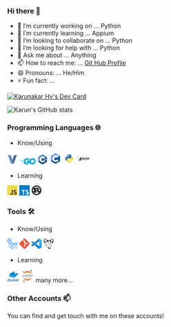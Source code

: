 ### Hi there 👋

- 🔭 I’m currently working on ... Python
- 🌱 I’m currently learning ... Appium
- 👯 I’m looking to collaborate on ... Python
- 🤔 I’m looking for help with ... Python
- 💬 Ask me about ... Anything
- 📫 How to reach me: ... [Git Hub Profile](https://github.com/karunakarhv)
- 😄 Pronouns: ... He/Him
- ⚡ Fun fact: ...

<a href="https://app.daily.dev/karun"><img src="https://api.daily.dev/devcards/93448bffc6ff4515844d1b572f5daa09.png?r=bvl" width="400" alt="Karunakar Hv's Dev Card"/></a>

![Karun's GitHub stats](https://github-readme-stats.vercel.app/api?username=karunakarhv&show_icons=true&theme=radical)

### Programming Languages 🌐

- Know/Using

[<img src="https://raw.githubusercontent.com/github/explore/cfd26557025b2ccaa2d3d25f3e518e29ebea05c5/topics/v/v.png" alt="v logo" width="24">](https://vlang.io/) [<img src="https://raw.githubusercontent.com/karunakarhv/karunakarhv/master/img/golang.png" alt="go logo" width="38">](https://golang.org/)
[<img src="https://raw.githubusercontent.com/github/explore/80688e429a7d4ef2fca1e82350fe8e3517d3494d/topics/cpp/cpp.png" alt="cpp logo" width="24">](https://isocpp.org/)
[<img src="https://raw.githubusercontent.com/github/explore/80688e429a7d4ef2fca1e82350fe8e3517d3494d/topics/c/c.png" alt="c logo" width="28">](http://www.open-std.org/jtc1/sc22/wg14/)
[<img src="https://raw.githubusercontent.com/github/explore/80688e429a7d4ef2fca1e82350fe8e3517d3494d/topics/python/python.png" alt="python logo" width="28">](https://www.python.org/)
[<img src="https://raw.githubusercontent.com/github/explore/80688e429a7d4ef2fca1e82350fe8e3517d3494d/topics/bash/bash.png" alt="bash logo" width="28">](https://www.gnu.org/software/bash/)

- Learning

[<img src="https://raw.githubusercontent.com/github/explore/80688e429a7d4ef2fca1e82350fe8e3517d3494d/topics/javascript/javascript.png" alt="js logo" width="24">](https://developer.mozilla.org/en-US/docs/Web/JavaScript)
[<img src="https://raw.githubusercontent.com/github/explore/80688e429a7d4ef2fca1e82350fe8e3517d3494d/topics/typescript/typescript.png" alt="ts logo" width="24">](https://www.typescriptlang.org/)
[<img src="https://raw.githubusercontent.com/github/explore/80688e429a7d4ef2fca1e82350fe8e3517d3494d/topics/rust/rust.png" alt="rust logo" width="24">](https://www.rust-lang.org/)

### Tools 🛠️

- Know/Using

[<img src="https://raw.githubusercontent.com/karunakarhv/karunakarhv/master/img/actions.png" alt="actions logo" width="24">](https://github.com/features/actions)
[<img src="https://raw.githubusercontent.com/karunakarhv/karunakarhv/master/img/git.png" alt="git logo" width="24">](https://git-scm.com/)
[<img src="https://raw.githubusercontent.com/karunakarhv/karunakarhv/master/img/vscode.png" alt="vscode logo" width="24">](https://code.visualstudio.com/)
[<img src="https://raw.githubusercontent.com/karunakarhv/karunakarhv/master/img/gnu_make.png" alt="gnu make logo" width="24">](https://www.gnu.org/software/make/manual/make.html)

- Learning

[<img src="https://raw.githubusercontent.com/github/explore/80688e429a7d4ef2fca1e82350fe8e3517d3494d/topics/docker/docker.png" alt="docker logo" width="28">](https://www.docker.com/)
[<img src="https://raw.githubusercontent.com/karunakarhv/karunakarhv/master/img/jupyter_notebook.png" alt="jupyter notebook logo" width="30">](https://jupyter.org/)
many more...

### Other Accounts 📫

You can find and get touch with me on these accounts!
